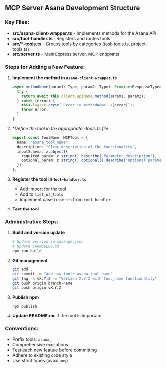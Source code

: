 ## MCP Server Asana Development Structure

### Key Files:
- **src/asana-client-wrapper.ts** - Implements methods for the Asana API
- **src/tool-handler.ts** - Registers and routes tools
- **src/*-tools.ts** - Groups tools by categories (task-tools.ts, project-tools.ts)
- **src/server.ts** - Main Express server, MCP endpoints

### Steps for Adding a New Feature:

1. **Implement the method in `asana-client-wrapper.ts`**
   ```typescript
   async methodName(param1: Type, param2: Type): Promise<ResponseType> {
     try {
       return await this.client.apiName.method(param1, param2);
     } catch (error) {
       this.logger.error(`Error in methodName: ${error}`);
       throw error;
     }
   }
   ```

2. **Define the tool in the appropriate *-tools.ts file**
   ```typescript
   export const toolName: MCPTool = {
     name: "asana_tool_name",
     description: "Clear description of the functionality",
     inputSchema: z.object({
       required_param: z.string().describe("Parameter description"),
       optional_param: z.string().optional().describe("Optional parameter description")
     })
   };
   ```

3. **Register the tool in `tool-handler.ts`**
   - Add import for the tool
   - Add to `list_of_tools`
   - Implement case in `switch` from `tool_handler`

4. **Test the tool**

### Administrative Steps:

1. **Build and version update**
   ```bash
   # Update version in package.json
   # Update CHANGELOG.md
   npm run build
   ```

2. **Git management**
   ```bash
   git add .
   git commit -m "Add new tool: asana_tool_name"
   git tag -a vX.Y.Z -m "Version X.Y.Z with tool_name functionality"
   git push origin branch-name
   git push origin vX.Y.Z
   ```

3. **Publish npm**
   ```bash
   npm publish
   ```

4. **Update README.md** if the tool is important

### Conventions:
- Prefix tools: `asana_`
- Comprehensive exceptions
- Test each new feature before committing
- Adhere to existing code style
- Use strict types (avoid `any`) 